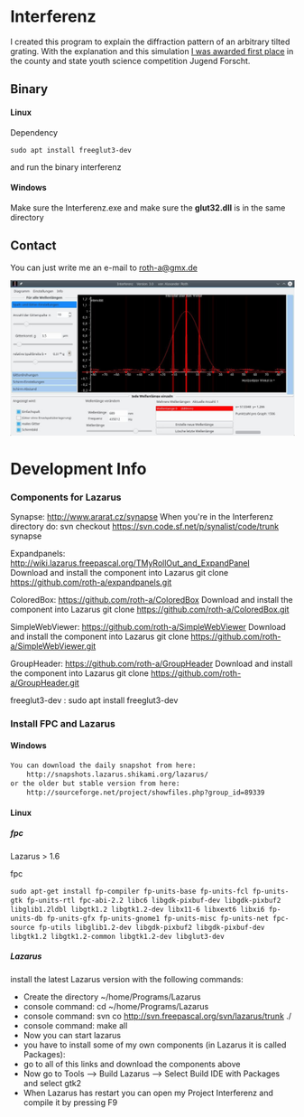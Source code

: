 # Interferenz

I created this program to explain the diffraction pattern of an arbitrary tilted grating. With the explanation and this simulation [I was awarded first place](http://www.jugend-forscht.de/projektdatenbank/simulation-der-interferenzbilder-am-n-fach-spalt.html) in the county and state youth science competition Jugend Forscht.

## Binary

#### Linux
Dependency
```
sudo apt install freeglut3-dev  
```
and run the binary interferenz

#### Windows 
Make sure the Interferenz.exe and make sure the **glut32.dll** is in the same directory


## Contact

You can just write me an e-mail to roth-a@gmx.de  

![](screenshot.jpg)


# Development  Info

### Components for Lazarus

Synapse:  http://www.ararat.cz/synapse
  When you're in the Interferenz directory do:
  svn checkout https://svn.code.sf.net/p/synalist/code/trunk synapse

Expandpanels:   http://wiki.lazarus.freepascal.org/TMyRollOut_and_ExpandPanel  
  Download and install the component into Lazarus
  git clone https://github.com/roth-a/expandpanels.git

ColoredBox:  https://github.com/roth-a/ColoredBox  Download and install the component into Lazarus
  git clone https://github.com/roth-a/ColoredBox.git

SimpleWebViewer: https://github.com/roth-a/SimpleWebViewer Download and install the component into Lazarus
	  git clone https://github.com/roth-a/SimpleWebViewer.git
      
GroupHeader:  https://github.com/roth-a/GroupHeader    Download and install the component into Lazarus
	  git clone https://github.com/roth-a/GroupHeader.git

freeglut3-dev  :  sudo apt install freeglut3-dev



### Install FPC and Lazarus 

#### Windows 
	You can download the daily snapshot from here:
		http://snapshots.lazarus.shikami.org/lazarus/
	or the older but stable version from here:
		http://sourceforge.net/project/showfiles.php?group_id=89339

#### Linux 

##### fpc

Lazarus  > 1.6

fpc

```
sudo apt-get install fp-compiler fp-units-base fp-units-fcl fp-units-gtk fp-units-rtl fpc-abi-2.2 libc6 libgdk-pixbuf-dev libgdk-pixbuf2 libglib1.2ldbl libgtk1.2 libgtk1.2-dev libx11-6 libxext6 libxi6 fp-units-db fp-units-gfx fp-units-gnome1 fp-units-misc fp-units-net fpc-source fp-utils libglib1.2-dev libgdk-pixbuf2 libgdk-pixbuf-dev libgtk1.2 libgtk1.2-common libgtk1.2-dev libglut3-dev
```


##### Lazarus

install the latest Lazarus version with the following commands:

* Create the directory ~/home/Programs/Lazarus
* console command: cd ~/home/Programs/Lazarus
* console command: svn co http://svn.freepascal.org/svn/lazarus/trunk ./
* console command: make all
* Now you can start lazarus
* you have to install some of my own components (in Lazarus it is called Packages):
* go to all of this links and download the components above 
* Now go to Tools --> Build Lazarus --> Select Build IDE with Packages and select gtk2 
* When Lazarus has restart you can open my Project Interferenz and compile it by pressing F9

	
